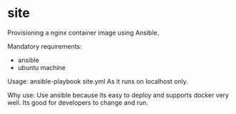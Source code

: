 # site
Provisioning a nginx container image using Ansible.

Mandatory requirements:
- ansible
- ubuntu machine

Usage:
ansible-playbook site.yml
As it runs on localhost only.

Why use:
Use ansible because its easy to deploy and supports docker very well. Its good for developers to change and run.
